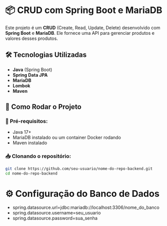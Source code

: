 # 📦 CRUD com Spring Boot e MariaDB

Este projeto é um **CRUD** (Create, Read, Update, Delete) desenvolvido com **Spring Boot** e **MariaDB**. Ele fornece uma API para gerenciar produtos e valores desses produtos.

## 🛠️ Tecnologias Utilizadas
- **Java** (Spring Boot)
- **Spring Data JPA**
- **MariaDB**
- **Lombok**
- **Maven**

## 🚀 Como Rodar o Projeto
### 🔧 Pré-requisitos:
- Java 17+
- MariaDB instalado ou um container Docker rodando
- Maven instalado


### 📥 Clonando o repositório:
```bash
git clone https://github.com/seu-usuario/nome-do-repo-backend.git
cd nome-do-repo-backend
```

# ⚙️ Configuração do Banco de Dados
- spring.datasource.url=jdbc:mariadb://localhost:3306/nome_do_banco
- spring.datasource.username=seu_usuario
- spring.datasource.password=sua_senha
